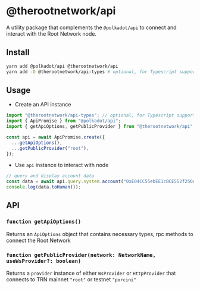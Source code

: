 # @therootnetwork/api

A utility package that complements the `@polkadot/api` to connect and interact with the Root Network node.

## Install

```bash
yarn add @polkadot/api @therootnetwork/api
yarn add -D @therootnetwork/api-types # optional, for Typescript support
```

## Usage

- Create an API instance

```typescript
import "@therootnetwork/api-types"; // optional, for Typescript support
import { ApiPromise } from "@polkadot/api";
import { getApiOptions, getPublicProvider } from "@therootnetwork/api";

const api = await ApiPromise.create({
  ...getApiOptions(),
  ...getPublicProvider("root"),
});
```

- Use `api` instance to interact with node

```typescript
// query and display account data
const data = await api.query.system.account("0xE04CC55ebEE1cBCE552f250e85c57B70B2E2625b");
console.log(data.toHuman());
```

## API

### `function getApiOptions()`

Returns an `ApiOptions` object that contains necessary types, rpc methods to connect the Root Network

### `function getPublicProvider(network: NetworkName, useWsProvider?: boolean)`

Returns a `provider` instance of either `WsProvider` or `HttpProvider` that connects to TRN mainnet `"root"` or testnet `"porcini"`
